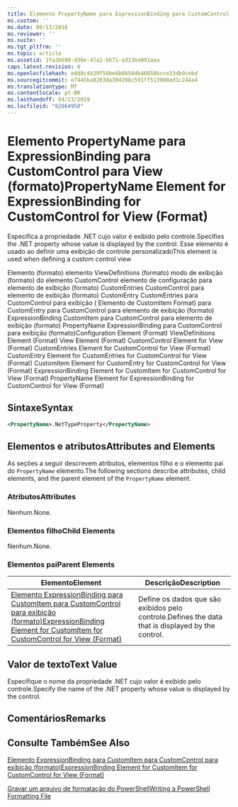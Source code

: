 ```yaml
---
title: Elemento PropertyName para ExpressionBinding para CustomControl para exibição (formato) | Microsoft Docs
ms.custom: ''
ms.date: 09/13/2016
ms.reviewer: ''
ms.suite: ''
ms.tgt_pltfrm: ''
ms.topic: article
ms.assetid: 1fa3b699-d36e-47a2-b671-a313ba091aaa
caps.latest.revision: 6
ms.openlocfilehash: edd8c4b39f56be6b8658db46050bcce33db9cebd
ms.sourcegitcommit: e7445ba8203da304286c591ff513900ad1c244a4
ms.translationtype: MT
ms.contentlocale: pt-BR
ms.lasthandoff: 04/23/2019
ms.locfileid: "62064958"
---
```

# <a name="propertyname-element-for-expressionbinding-for-customcontrol-for-view-format"></a><span data-ttu-id="d1412-102">Elemento PropertyName para ExpressionBinding para CustomControl para View (formato)</span><span class="sxs-lookup"><span data-stu-id="d1412-102">PropertyName Element for ExpressionBinding for CustomControl for View (Format)</span></span>

<span data-ttu-id="d1412-103">Especifica a propriedade .NET cujo valor é exibido pelo controle.</span><span class="sxs-lookup"><span data-stu-id="d1412-103">Specifies the .NET property whose value is displayed by the control.</span></span> <span data-ttu-id="d1412-104">Esse elemento é usado ao definir uma exibição de controle personalizado</span><span class="sxs-lookup"><span data-stu-id="d1412-104">This element is used when defining a custom control view</span></span>

<span data-ttu-id="d1412-105">Elemento (formato) elemento ViewDefinitions (formato) modo de exibição (formato) do elemento CustomControl elemento de configuração para elemento de exibição (formato) CustomEntries CustomControl para elemento de exibição (formato) CustomEntry CustomEntries para CustomControl para exibição ( Elemento de CustomItem Format) para CustomEntry para CustomControl para elemento de exibição (formato) ExpressionBinding CustomItem para CustomControl para elemento de exibição (formato) PropertyName ExpressionBinding para CustomControl para exibição (formato)</span><span class="sxs-lookup"><span data-stu-id="d1412-105">Configuration Element (Format) ViewDefinitions Element (Format) View Element (Format) CustomControl Element for View (Format) CustomEntries Element for CustomControl for View (Format) CustomEntry Element for CustomEntries for CustomControl for View (Format) CustomItem Element for CustomEntry for CustomControl for View (Format) ExpressionBinding Element for CustomItem for CustomControl for View (Format) PropertyName Element for ExpressionBinding for CustomControl for View (Format)</span></span>

## <a name="syntax"></a><span data-ttu-id="d1412-106">Sintaxe</span><span class="sxs-lookup"><span data-stu-id="d1412-106">Syntax</span></span>

```xml
<PropertyName>.NetTypeProperty</PropertyName>
```

## <a name="attributes-and-elements"></a><span data-ttu-id="d1412-107">Elementos e atributos</span><span class="sxs-lookup"><span data-stu-id="d1412-107">Attributes and Elements</span></span>

<span data-ttu-id="d1412-108">As seções a seguir descrevem atributos, elementos filho e o elemento pai do `PropertyName` elemento.</span><span class="sxs-lookup"><span data-stu-id="d1412-108">The following sections describe attributes, child elements, and the parent element of the `PropertyName` element.</span></span>

### <a name="attributes"></a><span data-ttu-id="d1412-109">Atributos</span><span class="sxs-lookup"><span data-stu-id="d1412-109">Attributes</span></span>

<span data-ttu-id="d1412-110">Nenhum.</span><span class="sxs-lookup"><span data-stu-id="d1412-110">None.</span></span>

### <a name="child-elements"></a><span data-ttu-id="d1412-111">Elementos filho</span><span class="sxs-lookup"><span data-stu-id="d1412-111">Child Elements</span></span>

<span data-ttu-id="d1412-112">Nenhum.</span><span class="sxs-lookup"><span data-stu-id="d1412-112">None.</span></span>

### <a name="parent-elements"></a><span data-ttu-id="d1412-113">Elementos pai</span><span class="sxs-lookup"><span data-stu-id="d1412-113">Parent Elements</span></span>

|<span data-ttu-id="d1412-114">Elemento</span><span class="sxs-lookup"><span data-stu-id="d1412-114">Element</span></span>|<span data-ttu-id="d1412-115">Descrição</span><span class="sxs-lookup"><span data-stu-id="d1412-115">Description</span></span>|
|-------------|-----------------|
|[<span data-ttu-id="d1412-116">Elemento ExpressionBinding para CustomItem para CustomControl para exibição (formato)</span><span class="sxs-lookup"><span data-stu-id="d1412-116">ExpressionBinding Element for CustomItem for CustomControl for View (Format)</span></span>](./expressionbinding-element-for-customitem-for-customcontrol-for-view-format.md)|<span data-ttu-id="d1412-117">Define os dados que são exibidos pelo controle.</span><span class="sxs-lookup"><span data-stu-id="d1412-117">Defines the data that is displayed by the control.</span></span>|

## <a name="text-value"></a><span data-ttu-id="d1412-118">Valor de texto</span><span class="sxs-lookup"><span data-stu-id="d1412-118">Text Value</span></span>

<span data-ttu-id="d1412-119">Especifique o nome da propriedade .NET cujo valor é exibido pelo controle.</span><span class="sxs-lookup"><span data-stu-id="d1412-119">Specify the name of the .NET property whose value is displayed by the control.</span></span>

## <a name="remarks"></a><span data-ttu-id="d1412-120">Comentários</span><span class="sxs-lookup"><span data-stu-id="d1412-120">Remarks</span></span>

## <a name="see-also"></a><span data-ttu-id="d1412-121">Consulte Também</span><span class="sxs-lookup"><span data-stu-id="d1412-121">See Also</span></span>

[<span data-ttu-id="d1412-122">Elemento ExpressionBinding para CustomItem para CustomControl para exibição (formato)</span><span class="sxs-lookup"><span data-stu-id="d1412-122">ExpressionBinding Element for CustomItem for CustomControl for View (Format)</span></span>](./expressionbinding-element-for-customitem-for-customcontrol-for-view-format.md)

[<span data-ttu-id="d1412-123">Gravar um arquivo de formatação do PowerShell</span><span class="sxs-lookup"><span data-stu-id="d1412-123">Writing a PowerShell Formatting File</span></span>](./writing-a-powershell-formatting-file.md)

